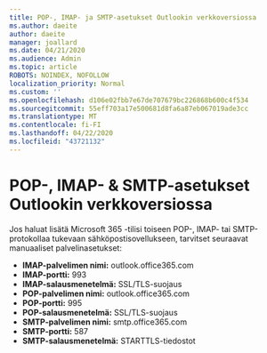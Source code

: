 ```yaml
---
title: POP-, IMAP- ja SMTP-asetukset Outlookin verkkoversiossa
ms.author: daeite
author: daeite
manager: joallard
ms.date: 04/21/2020
ms.audience: Admin
ms.topic: article
ROBOTS: NOINDEX, NOFOLLOW
localization_priority: Normal
ms.custom: ''
ms.openlocfilehash: d106e02fbb7e67de707679bc226868b600c4f534
ms.sourcegitcommit: 55eff703a17e500681d8fa6a87eb067019ade3cc
ms.translationtype: MT
ms.contentlocale: fi-FI
ms.lasthandoff: 04/22/2020
ms.locfileid: "43721132"
---
```

# <a name="pop-imap--smtp-settings-for-outlook-on-the-web"></a>POP-, IMAP- & SMTP-asetukset Outlookin verkkoversiossa

Jos haluat lisätä Microsoft 365 -tilisi toiseen POP-, IMAP- tai SMTP-protokollaa tukevaan sähköpostisovellukseen, tarvitset seuraavat manuaaliset palvelinasetukset:
  
- **IMAP-palvelimen nimi:** outlook.office365.com
- **IMAP-portti:** 993
- **IMAP-salausmenetelmä:** SSL/TLS-suojaus
- **POP-palvelimen nimi:** outlook.office365.com  
- **POP-portti:** 995  
- **POP-salausmenetelmä:** SSL/TLS-suojaus  
- **SMTP-palvelimen nimi:** smtp.office365.com
- **SMTP-portti:** 587
- **SMTP-salausmenetelmä:** STARTTLS-tiedostot